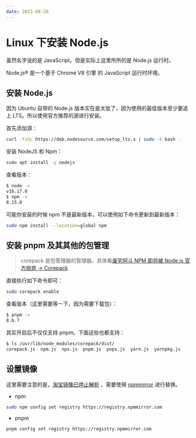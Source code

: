 ```yaml
---
date: 2022-08-20
---
```

# Linux 下安装 Node.js

虽然名字说的是 JavaScript。但是实际上这里所所的是 Node.js 运行时。

Node.js® 是一个基于 Chrome V8 引擎 的 JavaScript 运行时环境。

## 安装 Node.js

因为 Ubuntu 自带的 Node.js 版本实在是太低了，因为使用的最低版本至少要追上 LTS。所以使用官方推荐的源进行安装。

首先添加源：

```bash
curl -fsSL https://deb.nodesource.com/setup_lts.x | sudo -E bash -
```

安装 NodeJS 和 Npm：

```bash
sudo apt install -y nodejs
```

查看版本：

```bash
$ node -v
v16.17.0
$ npm -v
8.15.0
```

可能你安装的时候 npm 不是最新版本，可以使用如下命令更新到最新版本：

```bash
sudo npm install --location=global npm
```

## 安装 pnpm 及其其他的包管理

> corepack 是包管理器的管理器。具体看[废宅阿斗 NPM 即将被 Node.js 官方抛弃 → Corepack](https://zhuanlan.zhihu.com/p/408122100)

直接执行如下命令即可：

```bash
sudo corepack enable
```

查看版本（这里需要等一下，因为需要下载包）：

```bash
$ pnpm -v
8.6.7
```

其实开启后不仅仅支持 pnpm。下面这些也都支持：

```bash
$ ls /usr/lib/node_modules/corepack/dist/
corepack.js  npm.js  npx.js  pnpm.js  pnpx.js  yarn.js  yarnpkg.js
```

## 设置镜像

这里需要注意的是，[淘宝镜像已停止解析](https://zhuanlan.zhihu.com/p/465424728) ，需要使用 [npmmirror](https://www.npmmirror.com/) 进行替换。

- npm

```bash
sudo npm config set registry https://registry.npmmirror.com
```

- pnpm

```bash
pnpm config set registry https://registry.npmmirror.com
```